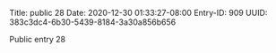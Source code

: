 Title: public 28
Date: 2020-12-30 01:33:27-08:00
Entry-ID: 909
UUID: 383c3dc4-6b30-5439-8184-3a30a856b656

Public entry 28